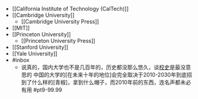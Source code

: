 - [[California Institute of Technology (CalTech)]]
- [[Cambridge University]]
    - [[Cambridge University Press]]
- [[MIT]]
- [[Princeton University]]
    - [[Princeton University Press]]
- [[Stanford University]]
- [[Yale University]]
- #inbox
    - 说真的，国内大学也不是几百年的，历史都没那么悠久，谈[校史](https://bbs.saraba1st.com/2b/forum.php?mod=viewthread&tid=1999184&extra=page%3D1%26filter%3Dtypeid%26typeid%3D139&page=3)是最没意思的
中国的大学的[在未来十年的地位]会完全取决于2010-2030年到底招到了什么样的[青椒]，拿到什么帽子，而2010年前的东西，连名声都未必有用 #pt9-99.99
